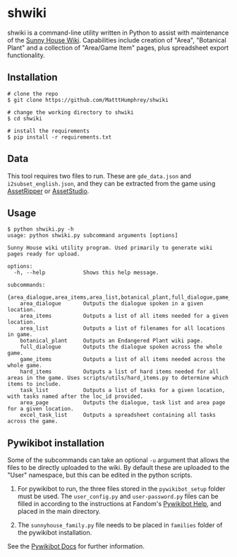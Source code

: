 # shwiki
shwiki is a command-line utility written in Python to assist with maintenance of the [Sunny House Wiki](https://sunny-house.fandom.com/). Capabilities include creation of "Area", "Botanical Plant" and a collection of "Area/Game Item" pages, plus spreadsheet export functionality.

## Installation
```console
# clone the repo
$ git clone https://github.com/MatttHumphrey/shwiki

# change the working directory to shwiki
$ cd shwiki

# install the requirements
$ pip install -r requirements.txt
```

## Data
This tool requires two files to run. These are `gde_data.json` and `i2subset_english.json`, and they can be extracted from the game using [AssetRipper](https://github.com/AssetRipper/AssetRipper) or [AssetStudio](https://github.com/Perfare/AssetStudio).

## Usage
```console
$ python shwiki.py -h
usage: python shwiki.py subcommand arguments [options]

Sunny House wiki utility program. Used primarily to generate wiki pages ready for upload.

options:
  -h, --help            Shows this help message.

subcommands:
  {area_dialogue,area_items,area_list,botanical_plant,full_dialogue,game_items,hard_items,task_list,area_page,excel_task_list}
    area_dialogue       Outputs the dialogue spoken in a given location.
    area_items          Outputs a list of all items needed for a given location.
    area_list           Outputs a list of filenames for all locations in game.
    botanical_plant     Outputs an Endangered Plant wiki page.
    full_dialogue       Outputs the dialogue spoken across the whole game.
    game_items          Outputs a list of all items needed across the whole game.
    hard_items          Outputs a list of hard items needed for all areas in the game. Uses scripts/utils/hard_items.py to determine which items to include.
    task_list           Outputs a list of tasks for a given location, with tasks named after the loc_id provided.
    area_page           Outputs the dialogue, task list and area page for a given location.
    excel_task_list     Outputs a spreadsheet containing all tasks across the game.
```

## Pywikibot installation
Some of the subcommands can take an optional `-u` argument that allows the files to be directly uploaded to the wiki. By default these are uploaded to the "User" namespace, but this can be edited in the python scripts.

1. For pywikibot to run, the three files stored in the `pywikibot_setup` folder must be used. The `user_config.py` and `user-password.py` files can be filled in according to the instructions at Fandom's [Pywikibot Help](https://community.fandom.com/wiki/Help:Pywikibot), and placed in the main directory. 

2. The `sunnyhouse_family.py` file needs to be placed in `families` folder of the pywikibot installation.

See the [Pywikibot Docs](https://www.mediawiki.org/wiki/Manual:Pywikibot) for further information.